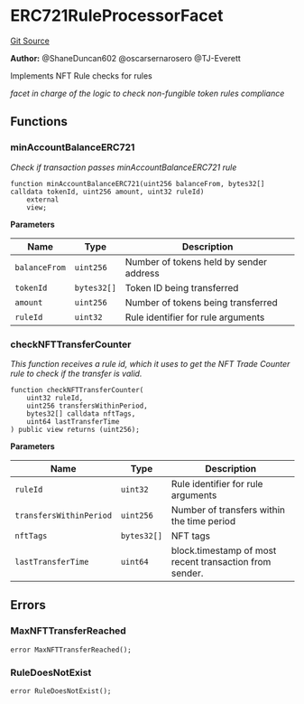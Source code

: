 # ERC721RuleProcessorFacet
[Git Source](https://github.com/thrackle-io/Tron/blob/afc52571532b132ea1dea91ad1d1f1af07381e8a/src/economic/ruleProcessor/nontagged/ERC721RuleProcessorFacet.sol)

**Author:**
@ShaneDuncan602 @oscarsernarosero @TJ-Everett

Implements NFT Rule checks for rules

*facet in charge of the logic to check non-fungible token rules compliance*


## Functions
### minAccountBalanceERC721

*Check if transaction passes minAccountBalanceERC721 rule*


```solidity
function minAccountBalanceERC721(uint256 balanceFrom, bytes32[] calldata tokenId, uint256 amount, uint32 ruleId)
    external
    view;
```
**Parameters**

|Name|Type|Description|
|----|----|-----------|
|`balanceFrom`|`uint256`|Number of tokens held by sender address|
|`tokenId`|`bytes32[]`|Token ID being transferred|
|`amount`|`uint256`|Number of tokens being transferred|
|`ruleId`|`uint32`|Rule identifier for rule arguments|


### checkNFTTransferCounter

*This function receives a rule id, which it uses to get the NFT Trade Counter rule to check if the transfer is valid.*


```solidity
function checkNFTTransferCounter(
    uint32 ruleId,
    uint256 transfersWithinPeriod,
    bytes32[] calldata nftTags,
    uint64 lastTransferTime
) public view returns (uint256);
```
**Parameters**

|Name|Type|Description|
|----|----|-----------|
|`ruleId`|`uint32`|Rule identifier for rule arguments|
|`transfersWithinPeriod`|`uint256`|Number of transfers within the time period|
|`nftTags`|`bytes32[]`|NFT tags|
|`lastTransferTime`|`uint64`|block.timestamp of most recent transaction from sender.|


## Errors
### MaxNFTTransferReached

```solidity
error MaxNFTTransferReached();
```

### RuleDoesNotExist

```solidity
error RuleDoesNotExist();
```

